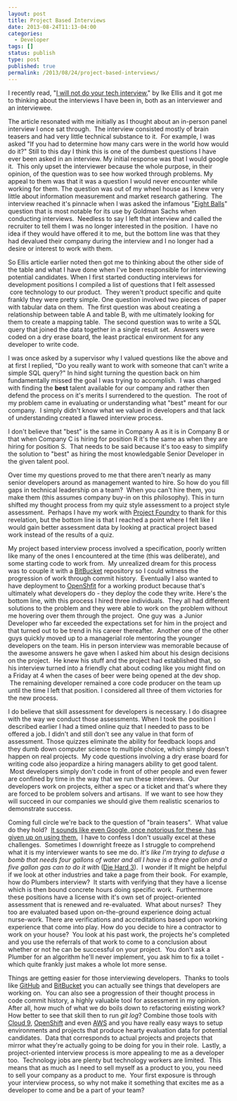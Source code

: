```yaml
---
layout: post
title: Project Based Interviews
date: 2013-08-24T11:13-04:00
categories:
  - Developer
tags: []
status: publish
type: post
published: true
permalink: /2013/08/24/project-based-interviews/
---
```

I recently read, "[I will not do your tech interview.](https://medium.com/lessons-learned/80ba19c55883)" by Ike Ellis and it got me to thinking about the interviews I have been in, both as an interviewer and an interviewee.

The article resonated with me initially as I thought about an in-person panel interview I once sat through.  The interview consisted mostly of brain teasers and had very little technical substance to it.  For example, I was asked "If you had to determine how many cars were in the world how would do it?" Still to this day I think this is one of the dumbest questions I have ever been asked in an interview. My initial response was that I would google it.  This only upset the interviewer because the whole purpose, in their opinion, of the question was to see how worked through problems. My appeal to them was that it was a question I would never encounter while working for them. The question was out of my wheel house as I knew very little about information measurement and market research gathering.  The interview reached it's pinnacle when I was asked the infamous "[Eight Balls](http://www.glassdoor.com/Interview/Suppose-you-had-eight-identical-balls-One-of-them-is-slightly-heavier-and-you-are-given-a-balance-scale-What-s-the-fewes-QTN_10521.htm)" question that is most notable for its use by Goldman Sachs when conducting interviews.  Needless to say I left that interview and called the recruiter to tell them I was no longer interested in the position.  I have no idea if they would have offered it to me, but the bottom line was that they had devalued their company during the interview and I no longer had a desire or interest to work with them.

So Ellis article earlier noted then got me to thinking about the other side of the table and what I have done when I've been responsible for interviewing potential candidates. When I first started conducting interviews for development positions I compiled a list of questions that I felt assessed  core technology to our product.  They weren't product specific and quite frankly they were pretty simple. One question involved two pieces of paper with tabular data on them.  The first question was about creating a relationship between table A and table B, with me ultimately looking for them to create a mapping table.  The second question was to write a SQL query that joined the data together in a single result set.  Answers were coded on a dry erase board, the least practical environment for any developer to write code.

I was once asked by a supervisor why I valued questions like the above and at first I replied, "Do you really want to work with someone that can't write a simple SQL query?" In hind sight turning the question back on him fundamentally missed the goal I was trying to accomplish.  I was charged with finding the **best** talent available for our company and rather then defend the process on it's merits I surrendered to the question.  The root of my problem came in evaluating or understanding what "best" meant for our company.  I simply didn't know what we valued in developers and that lack of understanding created a flawed interview process.

I don't believe that "best" is the same in Company A as it is in Company B or that when Company C is hiring for position R it's the same as when they are hiring for position S.  That needs to be said because it's too easy to simplify the solution to "best" as hiring the most knowledgable Senior Developer in the given talent pool.

Over time my questions proved to me that there aren't nearly as many senior developers around as management wanted to hire. So how do you fill gaps in technical leadership on a team?  When you can't hire them, you make them (this assumes company buy-in on this philosophy). This in turn shifted my thought process from my quiz style assessment to a project style assessment.  Perhaps I have my work with [Project Foundry](http://www.projectfoundry.org) to thank for this revelation, but the bottom line is that I reached a point where I felt like I would gain better assessment data by looking at practical project based work instead of the results of a quiz.

My project based interview process involved a specification, poorly written like many of the ones I encountered at the time (this was deliberate), and some starting code to work from.  My unrealized dream for this process was to couple it with a [BitBucket](http://bitbucket.org) repository so I could witness the progression of work through commit history.  Eventually I also wanted to have deployment to [OpenShfit](http://openshift.com) for a working product because that's ultimately what developers do - they deploy the code they write. Here's the bottom line, with this process I hired three individuals.  They all had different solutions to the problem and they were able to work on the problem without me hovering over them through the project.  One guy was  a Junior Developer who far exceeded the expectations set for him in the project and that turned out to be trend in his career thereafter.  Another one of the other guys quickly moved up to a managerial role mentoring the younger developers on the team. His in person interview was memorable because of the awesome answers he gave when I asked him about his design decisions on the project.  He knew his stuff and the project had established that, so his interview turned into a friendly chat about coding like you might find on a Friday at 4 when the cases of beer were being opened at the dev shop.  The remaining developer remained a core code producer on the team up until the time I left that position. I considered all three of them victories for the new process.

I do believe that skill assessment for developers is necessary. I do disagree with the way we conduct those assessments. When I took the position I described earlier I had a timed online quiz that I needed to pass to be offered a job. I didn't and still don't see any value in that form of assessment. Those quizzes eliminate the ability for feedback loops and they dumb down computer science to multiple choice, which simply doesn't happen on real projects.  My code questions involving a dry erase board for writing code also jeopardize a hiring managers ability to get good talent.  Most developers simply don't code in front of other people and even fewer are confined by time in the way that we run these interviews.  Our developers work on projects, either a spec or a ticket and that's where they are forced to be problem solvers and artisans.  If we want to see how they will succeed in our companies we should give them realistic scenarios to demonstrate success.

Coming full circle we're back to the question of "brain teasers".  What value do they hold?  [It sounds like even Google, once notorious for these, has given up on using them.](http://www.theatlantic.com/business/archive/2013/06/google-finally-admits-that-its-infamous-brainteasers-were-completely-useless-for-hiring/277053/)  I have to confess I don't usually excel at these challenges.  Sometimes I downright freeze as I struggle to comprehend what it is my interviewer wants to see me do. _It's like I'm trying to defuse a bomb that needs four gallons of water and all I have is a three gallon and a five gallon gas can to do it with_ ([Die Hard 3](http://www.imdb.com/title/tt0112864/)).  I wonder if It might be helpful if we look at other industries and take a page from their book.  For example, how do Plumbers interview?  It starts with verifying that they have a license which is then bound concrete hours doing specific work.  Furthermore these positions have a license with it's own set of project-oriented assessment that is renewed and re-evaluated.  What about nurses?  They too are evaluated based upon on-the-ground experience doing actual nurse-work. There are verifications and accreditations based upon working experience that come into play. How do you decide to hire a contractor to work on your house?  You look at his past work, the projects he's completed and you use the referrals of that work to come to a conclusion about whether or not he can be successful on your project.  You don't ask a Plumber for an algorithm he'll never implement, you ask him to fix a toilet - which quite frankly just makes a whole lot more sense.

Things are getting easier for those interviewing developers.  Thanks to tools like [GitHub](http://github.com) and [BitBucket](http://bitbucket.org) you can actually see things that developers are working on.  You can also see a progression of their thought process in code commit history, a highly valuable tool for assessment in my opinion. After all, how much of what we do boils down to refactoring existing work? How better to see that skill then to run _git log_? Combine those tools with [Cloud 9](http://c9.io), [OpenShift](http://openshift.com) and even [AWS](http://aws.amazon.com) and you have really easy ways to setup environments and projects that produce hearty evaluation data for potential candidates.  Data that corresponds to actual projects and projects that mirror what they're actually going to be doing for you in their role.  Lastly, a project-oriented interview process is more appealing to me as a developer too.  Technology jobs are plenty but technology workers are limited.  This means that as much as I need to sell myself as a product to you, you need to sell your company as a product to me.  Your first exposure is through your interview process, so why not make it something that excites me as a developer to come and be a part of your team?
